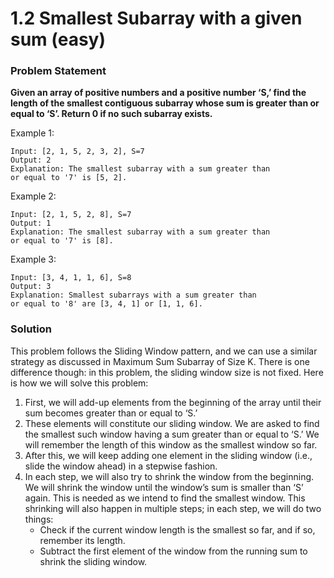 # 1.2 Smallest Subarray with a given sum \(easy\)

### Problem Statement

**Given an array of positive numbers and a positive number ‘S,’ find the length of the smallest contiguous subarray whose sum is greater than or equal to ‘S’. Return 0 if no such subarray exists.**

Example 1:

```text
Input: [2, 1, 5, 2, 3, 2], S=7
Output: 2
Explanation: The smallest subarray with a sum greater than 
or equal to '7' is [5, 2].
```

Example 2:

```text
Input: [2, 1, 5, 2, 8], S=7
Output: 1
Explanation: The smallest subarray with a sum greater than 
or equal to '7' is [8].
```

Example 3:

```text
Input: [3, 4, 1, 1, 6], S=8
Output: 3
Explanation: Smallest subarrays with a sum greater than 
or equal to '8' are [3, 4, 1] or [1, 1, 6].
```

### Solution

This problem follows the Sliding Window pattern, and we can use a similar strategy as discussed in Maximum Sum Subarray of Size K. There is one difference though: in this problem, the sliding window size is not fixed. Here is how we will solve this problem:

1. First, we will add-up elements from the beginning of the array until their sum becomes greater than or equal to ‘S.’
2. These elements will constitute our sliding window. We are asked to find the smallest such window having a sum greater than or equal to ‘S.’ We will remember the length of this window as the smallest window so far.
3. After this, we will keep adding one element in the sliding window \(i.e., slide the window ahead\) in a stepwise fashion.
4. In each step, we will also try to shrink the window from the beginning. We will shrink the window until the window’s sum is smaller than ‘S’ again. This is needed as we intend to find the smallest window. This shrinking will also happen in multiple steps; in each step, we will do two things:
    * Check if the current window length is the smallest so far, and if so, remember its length.
    * Subtract the first element of the window from the running sum to shrink the sliding window.
